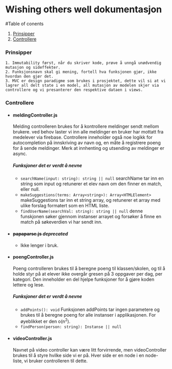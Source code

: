 # Wishing others well dokumentasjon

#Table of conents
1. [Prinsipper](#prinsipper)
2. [Controllere](#controllere)

### Prinsipper
    1. Immutability først, når du skriver kode, prøve å unngå unødvendig mutasjon og sideffekter.
    2. Funksjonsnavn skal gi mening, fortell hva funksjonen gjør, ikke hvordan den gjør det.
    3. MVC er design paradigme som brukes i prosjektet, dette vil si at vi lagrer all delt state i en model, all mutasjon av modelen skjer via controllere og vi presanterer den respektive dataen i views.
### Controllere
* #### meldingController.js
    Melding controlleren brukes for å kontrollere meldinger sendt mellom brukere.
    ved behov laster vi inn alle meldinger en bruker har mottatt fra medelever via firebase.
    Controllere inneholder også noe logikk for autocompletion på innskriving av navn og, en måte å 
    registrere poeng for å sende meldinger. Merk at innhenting og utsending av meldinger er async. 

    ##### Funksjoner det er verdt å nevne
    * `searchName(input: string): string || null`
        searchName tar inn en string som input og retunerer
        et elev navn om den finner en match, eller null.
    * `makeSuggestions(terms: Array<string>): Array<HTMLElement>`
        makeSuggestions tar inn et string array, og retunerer et array med ulike forslag 
        formatert som en HTML liste.
    * `findUserName(searchVal: string): string || null`
        denne funskjonen søker gjennom instanser arrayet og forsøker å finne en match på
        søkeverdien vi har sendt inn. 
* #### <s>papaparse.js</s> *deprecated*
    - Ikke lenger i bruk. 
* #### poengController.js 
    Poeng controlleren brukes til å beregne poeng til klassen/skolen, og til å holde styr på at
    elever ikke overgår gresen på 3 oppgaver per dag, per kategori. Den inneholder en del hjelpe
    funksjoner for å gjøre koden lettere og lese. 

    ##### Funksjoner det er verdt å nevne
    * `addPoints(): void`
    Funksjonen addPoints tar ingen parametere og brukes til å beregne poeng for alle
    instanser i applikasjonen. For øyeblikket er den o(n<sup>2</sup>).
    * `findPerson(person: string): Instanse || null` 
* #### videoController.js
    Navnet på video controller kan være litt forvirrende, men videoController brukes til å styre
    hvilke side vi er på. Hver side er en node i en node-liste, vi bruker controlleren til dette.